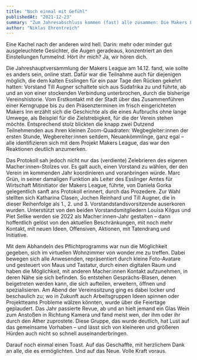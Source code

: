 ```yaml
---
title: "Noch einmal mit Gefühl"
publishedAt: "2021-12-23"
summary: "Zum Jahresabschluss kommen (fast) alle zusammen: Die Makers League hat einen neuen Vorstand!"
author: "Niklas Ehrentreich"
---
```


Eine Kachel nach der anderen wird hell. Darin: mehr oder minder gut ausgeleuchtete Gesichter, die Augen geradeaus, konzentriert an den Einstellungen fummelnd. Hört ihr mich? Ja, wir hören dich.

Die Jahreshauptversammlung der Makers League am 14.12. fand, wie sollte es anders sein, online statt. Dafür war die Teilnahme auch für diejenigen möglich, die dem kalten Esslingen für ein paar Tage den Rücken gekehrt hatten: Vorstand Till Augner schaltete sich aus Südafrika zu und führte, ab und an von einer stockenden Verbindung unterbrochen, durch die bisherige Vereinshistorie. Vom Erstkontakt mit der Stadt über das Zusammenführen einer Kerngruppe bis zu den Präsenzterminen im frisch eingerichteten Makers Inn erzählt sich die Geschichte als die eines Aufbruchs ohne lange Umwege, als Beispiel für die Zielstrebigkeit, für die der Verein stehen möchte. Entsprechend stolz blickten die knapp zwei Dutzend Teilnehmenden aus ihren kleinen Zoom-Quadraten: Wegbegleiter:innen der ersten Stunde, Wegbereiter:innen seitdem, Neuankömmlinge, ganz egal – alle identifizieren sich mit dem Projekt Makers League, das war den Reaktionen deutlich anzumerken.

Das Protokoll sah jedoch nicht nur das (verdiente) Zelebrieren des eigenen Macher:innen-Stolzes vor. Es galt auch, einen Vorstand zu wählen, der den Verein im kommenden Jahr koordinieren und voranbringen würde. Marc Grün, in seiner damaligen Funktion als Leiter des Esslinger Amtes für Wirtschaft Mitinitiator der Makers League, führte, von Daniela Gorka gelegentlich sanft ans Protokoll erinnert, durch das Prozedere. Zur Wahl stellten sich Katharina Clasen, Jochen Reinhard und Till Augner, die in dieser Reihenfolge als 1., 2. und 3. Vorstandstandsvorsitzende auserkoren wurden. Unterstützt von den beiden Vorstandsmitgliedern Louisa Kilgus und Piet Sellke werden sie 2022 als Macher:innen-Jahr gestalten – dann hoffentlich gelöst von den aktuellen Beschränkungen, mit noch mehr Kontakt, mit neuen Ideen, Offensiven, Aktionen, mit Tatendrang und Initiative.

Mit dem Abhandeln des Pflichtprogramms war nun die Möglichkeit gegeben, sich im virtuellen Wohnzimmer von wonder.me zu treffen. Dabei bewegen sich alle Anwesenden, repräsentiert durch kleine Foto-Avatare und gesteuert von Maus und Tastatur, durch einen digitalen Raum und haben die Möglichkeit, mit anderen Macher:innen Kontakt aufzunehmen, in deren Nähe sie sich befinden. So entstehen Gesprächs-Blasen, denen beigetreten werden kann, die sich aufteilen, erweitern, öffnen und spezialisieren. Am Abend der Vereinssitzung ging es dabei locker und beschaulich zu; wo in Zukunft auch Arbeitsgruppen Ideen spinnen oder Projektteams Probleme wälzen könnten, wurde über die Feiertage geplaudert. Das Jahr passierte Revue, ab und an hielt jemand ein Glas Wein zum Anstoßen in Richtung Kamera und fand meist wen, der ihm oder ihr durch den Äther zuprostete. Diese Gruppe, das wurde deutlich, hat Lust auf das gemeinsame Vorhaben – und lässt sich von kleineren und größeren Hürden auch nicht so schnell auseinanderbringen.

Darauf noch einmal einen Toast. Auf das Geschaffte, mit herzlichem Dank an alle, die es ermöglichten. Und auf das Neue. Volle Kraft voraus.
